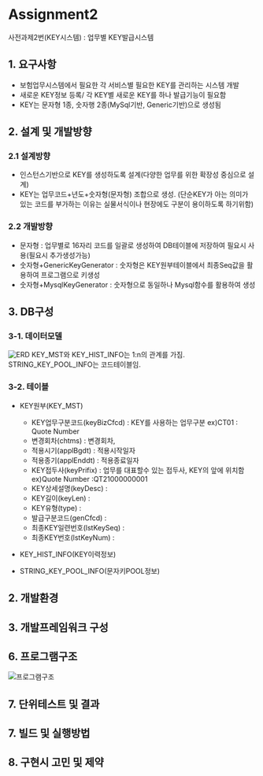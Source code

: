 # Assignment2
<!--  #수평선  -->
사전과제2번(KEY시스템) : 업무별 KEY발급시스템

<!--  #목록   -->
## 1. 요구사항
+ 보험업무시스템에서 필요한 각 서비스별 필요한 KEY를 관리하는 시스템 개발
+ 새로운 KEY정보 등록/ 각 KEY별 새로운 KEY를 하나 발급기능이 필요함
+ KEY는 문자형 1종, 숫자행 2종(MySql기반, Generic기반)으로 생성됨

## 2. 설계 및 개발방향

### 2.1 설계방향
  + 인스턴스기반으로 KEY를 생성하도록 설계(다양한 업무를 위한 확장성 중심으로 설계)
  + KEY는 업무코드+년도+숫자형(문자형) 조합으로 생성. 
     (단순KEY가 아는 의미가 있는 코드를 부가하는 이유는 실물서식이나 현장에도 구분이 용이하도록 하기위함)  

### 2.2 개발방향
  + 문자형 : 업무별로 16자리 코드를 일괄로 생성하여 DB테이블에 저장하여 필요시 사용(필요시 추가생성가능)
  + 숫자형+GenericKeyGenerator :  숫자형은 KEY원부테이블에서 최종Seq값을 활용하여 프로그램으로 키생성
  + 숫자형+MysqlKeyGenerator : 숫자형으로 동일하나 Mysql함수를 활용하여 생성
  
## 3. DB구성

### 3-1. 데이터모델
![ERD](https://user-images.githubusercontent.com/84136543/118784212-c997b780-b8ca-11eb-88bf-730368bc60c9.PNG)
KEY_MST와 KEY_HIST_INFO는 1:n의 관계를 가짐. STRING_KEY_POOL_INFO는 코드테이블임.

### 3-2. 테이블
+ KEY원부(KEY_MST)
  - KEY업무구분코드(keyBizCfcd) : KEY를 사용하는 업무구분 ex)CT01 : Quote Number 
  - 변경회차(chtms) : 변경회차, 
  - 적용시기(applBgdt)  : 적용시작일자
  - 적용종기(applEnddt) : 적용종료일자
  - KEY접두사(keyPrifix) : 업무를 대표할수 있는 접두사, KEY의 앞에 위치함  ex)Quote Number :QT21000000001 
  - KEY상세설명(keyDesc) :
  - KEY길이(keyLen) :
  - KEY유형(type) :
  - 발급구분코드(genCfcd) :
  - 최종KEY일련번호(lstKeySeq) :
  - 최종KEY번호(lstKeyNum) :
   
   
+ KEY_HIST_INFO(KEY이력정보)
+ STRING_KEY_POOL_INFO(문자키POOL정보)

## 2. 개발환경
## 3. 개발프레임워크 구성
## 6. 프로그램구조
![프로그램구조](https://user-images.githubusercontent.com/84136543/118784423-f77cfc00-b8ca-11eb-9eb1-4f595167e4ff.PNG)
## 7. 단위테스트 및 결과
## 7. 빌드 및 실행방법
## 8. 구현시 고민 및 제약
